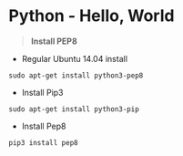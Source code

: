 # Python - Hello, World
> **Install PEP8**
- Regular Ubuntu 14.04 install
```
sudo apt-get install python3-pep8
```

- Install Pip3
```
sudo apt-get install python3-pip
```
- Install Pep8
```
pip3 install pep8
```



